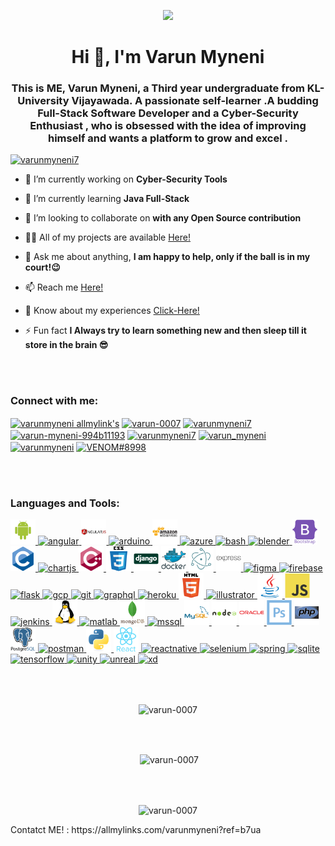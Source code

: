 <p align="center">
  <img src="https://github.com/varun-0007/varun-0007/blob/main/intro_icons/intro-removebg-preview.png" height="500"/>
  </p>
<h1 align="center">Hi 👋, I'm Varun Myneni</h1>
<h3 align="center">This is ME, Varun Myneni, a Third year undergraduate from KL-University Vijayawada. A passionate self-learner .A budding Full-Stack Software Developer and a Cyber-Security Enthusiast , who is obsessed with the idea of improving himself and wants a platform to grow and excel .</h3>

<p align="left"> <a href="https://twitter.com/varunmyneni7" target="blank"><img src="https://img.shields.io/twitter/follow/varunmyneni7?logo=twitter&style=for-the-badge" alt="varunmyneni7" /></a> </p>

- 🔭 I’m currently working on **Cyber-Security Tools**

- 🌱 I’m currently learning **Java Full-Stack**

- 👯 I’m looking to collaborate on **with any Open Source contribution**

- 👨‍💻 All of my projects are available [Here!](https://github.com/varun-0007/)

- 💬 Ask me about anything, **I am happy to help, only if the ball is in my court!😉**

- 📫 Reach me [Here!](https://my.bio/varunmyneni/)

- 📄 Know about my experiences [Click-Here!](https://github.com/varun-0007/varun-0007/blob/main/Varun%20Reseume%20.pdf)

- ⚡ Fun fact **I Always try to learn something new and then sleep till it store in the brain 😎**

<br>
<br>
<h3 align="left">Connect with me:</h3>
<p align="left">
<a href="https://my.bio/varunmyneni" target="blank"><img align="center" src="https://github.com/varun-0007/varun-0007/blob/main/intro_icons/image_2021-08-22_195602-removebg-preview.png" alt="varunmyneni allmylink's" height="30" width="40" /></a>
<a href="https://codepen.io/varun-0007" target="blank"><img align="center" src="https://github.com/varun-0007/varun-0007/blob/main/intro_icons/codepen.svg" alt="varun-0007" height="30" width="40" /></a>
<a href="https://twitter.com/varunmyneni7" target="blank"><img align="center" src="https://github.com/varun-0007/varun-0007/blob/main/intro_icons/twitter.svg" alt="varunmyneni7" height="30" width="40" /></a>
<a href="https://linkedin.com/in/varun-myneni-994b11193" target="blank"><img align="center" src="https://github.com/varun-0007/varun-0007/blob/main/intro_icons/linked-in-alt.svg" alt="varun-myneni-994b11193" height="30" width="40" /></a>
<a href="https://fb.com/varunmyneni7" target="blank"><img align="center" src="https://github.com/varun-0007/varun-0007/blob/main/intro_icons/facebook.svg" alt="varunmyneni7" height="30" width="40" /></a>
<a href="https://instagram.com/varun_myneni" target="blank"><img align="center" src="https://github.com/varun-0007/varun-0007/blob/main/intro_icons/instagram.svg" alt="varun_myneni" height="30" width="40" /></a>
<a href="https://www.leetcode.com/varunmyneni" target="blank"><img align="center" src="https://github.com/varun-0007/varun-0007/blob/main/intro_icons/leet-code.svg" alt="varunmyneni" height="30" width="40" /></a>
<a href="https://discord.gg/VENOM#8998" target="blank"><img align="center" src="https://github.com/varun-0007/varun-0007/blob/main/intro_icons/discord.svg" alt="VENOM#8998" height="30" width="40" /></a>
</p>
<br>
<br>
<h3 align="left">Languages and Tools:</h3>
<p align="left"> <a href="https://developer.android.com" target="_blank"> <img src="https://raw.githubusercontent.com/devicons/devicon/master/icons/android/android-original-wordmark.svg" alt="android" width="40" height="40"/> </a> <a href="https://angular.io" target="_blank"> <img src="https://angular.io/assets/images/logos/angular/angular.svg" alt="angular" width="40" height="40"/> </a> <a href="https://angular.io" target="_blank"> <img src="https://raw.githubusercontent.com/devicons/devicon/master/icons/angularjs/angularjs-original-wordmark.svg" alt="angularjs" width="40" height="40"/> </a> <a href="https://www.arduino.cc/" target="_blank"> <img src="https://cdn.worldvectorlogo.com/logos/arduino-1.svg" alt="arduino" width="40" height="40"/> </a> <a href="https://aws.amazon.com" target="_blank"> <img src="https://raw.githubusercontent.com/devicons/devicon/master/icons/amazonwebservices/amazonwebservices-original-wordmark.svg" alt="aws" width="40" height="40"/> </a> <a href="https://azure.microsoft.com/en-in/" target="_blank"> <img src="https://www.vectorlogo.zone/logos/microsoft_azure/microsoft_azure-icon.svg" alt="azure" width="40" height="40"/> </a> <a href="https://www.gnu.org/software/bash/" target="_blank"> <img src="https://www.vectorlogo.zone/logos/gnu_bash/gnu_bash-icon.svg" alt="bash" width="40" height="40"/> </a> <a href="https://www.blender.org/" target="_blank"> <img src="https://download.blender.org/branding/community/blender_community_badge_white.svg" alt="blender" width="40" height="40"/> </a> <a href="https://getbootstrap.com" target="_blank"> <img src="https://raw.githubusercontent.com/devicons/devicon/master/icons/bootstrap/bootstrap-plain-wordmark.svg" alt="bootstrap" width="40" height="40"/> </a> <a href="https://www.cprogramming.com/" target="_blank"> <img src="https://raw.githubusercontent.com/devicons/devicon/master/icons/c/c-original.svg" alt="c" width="40" height="40"/> </a> <a href="https://www.chartjs.org" target="_blank"> <img src="https://www.chartjs.org/media/logo-title.svg" alt="chartjs" width="40" height="40"/> </a> <a href="https://www.w3schools.com/cpp/" target="_blank"> <img src="https://raw.githubusercontent.com/devicons/devicon/master/icons/cplusplus/cplusplus-original.svg" alt="cplusplus" width="40" height="40"/> </a> <a href="https://www.w3schools.com/css/" target="_blank"> <img src="https://raw.githubusercontent.com/devicons/devicon/master/icons/css3/css3-original-wordmark.svg" alt="css3" width="40" height="40"/> </a> <a href="https://www.djangoproject.com/" target="_blank"> <img src="https://raw.githubusercontent.com/devicons/devicon/master/icons/django/django-original.svg" alt="django" width="40" height="40"/> </a> <a href="https://www.docker.com/" target="_blank"> <img src="https://raw.githubusercontent.com/devicons/devicon/master/icons/docker/docker-original-wordmark.svg" alt="docker" width="40" height="40"/> </a> <a href="https://www.electronjs.org" target="_blank"> <img src="https://raw.githubusercontent.com/devicons/devicon/master/icons/electron/electron-original.svg" alt="electron" width="40" height="40"/> </a> <a href="https://expressjs.com" target="_blank"> <img src="https://raw.githubusercontent.com/devicons/devicon/master/icons/express/express-original-wordmark.svg" alt="express" width="40" height="40"/> </a> <a href="https://www.figma.com/" target="_blank"> <img src="https://www.vectorlogo.zone/logos/figma/figma-icon.svg" alt="figma" width="40" height="40"/> </a> <a href="https://firebase.google.com/" target="_blank"> <img src="https://www.vectorlogo.zone/logos/firebase/firebase-icon.svg" alt="firebase" width="40" height="40"/> </a> <a href="https://flask.palletsprojects.com/" target="_blank"> <img src="https://www.vectorlogo.zone/logos/pocoo_flask/pocoo_flask-icon.svg" alt="flask" width="40" height="40"/> </a> <a href="https://cloud.google.com" target="_blank"> <img src="https://www.vectorlogo.zone/logos/google_cloud/google_cloud-icon.svg" alt="gcp" width="40" height="40"/> </a> <a href="https://git-scm.com/" target="_blank"> <img src="https://www.vectorlogo.zone/logos/git-scm/git-scm-icon.svg" alt="git" width="40" height="40"/> </a> <a href="https://graphql.org" target="_blank"> <img src="https://www.vectorlogo.zone/logos/graphql/graphql-icon.svg" alt="graphql" width="40" height="40"/> </a> <a href="https://heroku.com" target="_blank"> <img src="https://www.vectorlogo.zone/logos/heroku/heroku-icon.svg" alt="heroku" width="40" height="40"/> </a> <a href="https://www.w3.org/html/" target="_blank"> <img src="https://raw.githubusercontent.com/devicons/devicon/master/icons/html5/html5-original-wordmark.svg" alt="html5" width="40" height="40"/> </a> <a href="https://www.adobe.com/in/products/illustrator.html" target="_blank"> <img src="https://www.vectorlogo.zone/logos/adobe_illustrator/adobe_illustrator-icon.svg" alt="illustrator" width="40" height="40"/> </a> <a href="https://www.java.com" target="_blank"> <img src="https://raw.githubusercontent.com/devicons/devicon/master/icons/java/java-original.svg" alt="java" width="40" height="40"/> </a> <a href="https://developer.mozilla.org/en-US/docs/Web/JavaScript" target="_blank"> <img src="https://raw.githubusercontent.com/devicons/devicon/master/icons/javascript/javascript-original.svg" alt="javascript" width="40" height="40"/> </a> <a href="https://www.jenkins.io" target="_blank"> <img src="https://www.vectorlogo.zone/logos/jenkins/jenkins-icon.svg" alt="jenkins" width="40" height="40"/> </a> <a href="https://www.linux.org/" target="_blank"> <img src="https://raw.githubusercontent.com/devicons/devicon/master/icons/linux/linux-original.svg" alt="linux" width="40" height="40"/> </a> <a href="https://www.mathworks.com/" target="_blank"> <img src="https://upload.wikimedia.org/wikipedia/commons/2/21/Matlab_Logo.png" alt="matlab" width="40" height="40"/> </a> <a href="https://www.mongodb.com/" target="_blank"> <img src="https://raw.githubusercontent.com/devicons/devicon/master/icons/mongodb/mongodb-original-wordmark.svg" alt="mongodb" width="40" height="40"/> </a> <a href="https://www.microsoft.com/en-us/sql-server" target="_blank"> <img src="https://www.svgrepo.com/show/303229/microsoft-sql-server-logo.svg" alt="mssql" width="40" height="40"/> </a> <a href="https://www.mysql.com/" target="_blank"> <img src="https://raw.githubusercontent.com/devicons/devicon/master/icons/mysql/mysql-original-wordmark.svg" alt="mysql" width="40" height="40"/> </a> <a href="https://nodejs.org" target="_blank"> <img src="https://raw.githubusercontent.com/devicons/devicon/master/icons/nodejs/nodejs-original-wordmark.svg" alt="nodejs" width="40" height="40"/> </a> <a href="https://www.oracle.com/" target="_blank"> <img src="https://raw.githubusercontent.com/devicons/devicon/master/icons/oracle/oracle-original.svg" alt="oracle" width="40" height="40"/> </a> <a href="https://www.photoshop.com/en" target="_blank"> <img src="https://raw.githubusercontent.com/devicons/devicon/master/icons/photoshop/photoshop-line.svg" alt="photoshop" width="40" height="40"/> </a> <a href="https://www.php.net" target="_blank"> <img src="https://raw.githubusercontent.com/devicons/devicon/master/icons/php/php-original.svg" alt="php" width="40" height="40"/> </a> <a href="https://www.postgresql.org" target="_blank"> <img src="https://raw.githubusercontent.com/devicons/devicon/master/icons/postgresql/postgresql-original-wordmark.svg" alt="postgresql" width="40" height="40"/> </a> <a href="https://postman.com" target="_blank"> <img src="https://www.vectorlogo.zone/logos/getpostman/getpostman-icon.svg" alt="postman" width="40" height="40"/> </a> <a href="https://www.python.org" target="_blank"> <img src="https://raw.githubusercontent.com/devicons/devicon/master/icons/python/python-original.svg" alt="python" width="40" height="40"/> </a> <a href="https://reactjs.org/" target="_blank"> <img src="https://raw.githubusercontent.com/devicons/devicon/master/icons/react/react-original-wordmark.svg" alt="react" width="40" height="40"/> </a> <a href="https://reactnative.dev/" target="_blank"> <img src="https://reactnative.dev/img/header_logo.svg" alt="reactnative" width="40" height="40"/> </a> <a href="https://www.selenium.dev" target="_blank"> <img src="https://raw.githubusercontent.com/detain/svg-logos/780f25886640cef088af994181646db2f6b1a3f8/svg/selenium-logo.svg" alt="selenium" width="40" height="40"/> </a> <a href="https://spring.io/" target="_blank"> <img src="https://www.vectorlogo.zone/logos/springio/springio-icon.svg" alt="spring" width="40" height="40"/> </a> <a href="https://www.sqlite.org/" target="_blank"> <img src="https://www.vectorlogo.zone/logos/sqlite/sqlite-icon.svg" alt="sqlite" width="40" height="40"/> </a> <a href="https://www.tensorflow.org" target="_blank"> <img src="https://www.vectorlogo.zone/logos/tensorflow/tensorflow-icon.svg" alt="tensorflow" width="40" height="40"/> </a> <a href="https://unity.com/" target="_blank"> <img src="https://www.vectorlogo.zone/logos/unity3d/unity3d-icon.svg" alt="unity" width="40" height="40"/> </a> <a href="https://unrealengine.com/" target="_blank"> <img src="https://raw.githubusercontent.com/kenangundogan/fontisto/036b7eca71aab1bef8e6a0518f7329f13ed62f6b/icons/svg/brand/unreal-engine.svg" alt="unreal" width="40" height="40"/> </a> <a href="https://www.adobe.com/products/xd.html" target="_blank"> <img src="https://cdn.worldvectorlogo.com/logos/adobe-xd.svg" alt="xd" width="40" height="40"/> </a> </p>
<br>
<br>
<p align="center"><img align="center" src="https://github-readme-stats.vercel.app/api/top-langs?username=varun-0007&show_icons=true&locale=en&layout=compact" alt="varun-0007" /></p>
<br>
<br>
<p align="center">&nbsp;<img align="center" src="https://github-readme-stats.vercel.app/api?username=varun-0007&show_icons=true&locale=en" alt="varun-0007" /></p>
<br>
<br>
<p align="center"><img align="center" src="https://github-readme-streak-stats.herokuapp.com/?user=varun-0007&" alt="varun-0007" /></p>
<p>Contatct ME! : https://allmylinks.com/varunmyneni?ref=b7ua </p>

